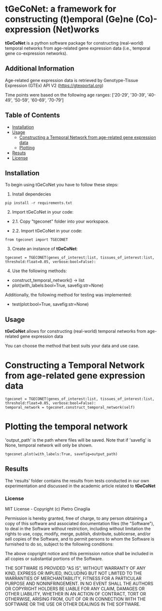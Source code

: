 # tGeCoNet: a framework for constructing (t)emporal (Ge)ne (Co)-expression (Net)works

**tGeCoNet** is a python software package for constructing (real-world) temporal networks from age-related gene expression data (i.e., temporal gene co-expression networks).


## Additional Information

Age-related gene expression data is retrieved by Genotype-Tissue Expression (GTEx) API V2 (https://gtexportal.org)

Time points were based on the following age ranges: ['20-29', '30-39', '40-49', '50-59', '60-69', '70-79']


## Table of Contents

- [Installation](#installation)
- [Usage](#usage)
    - [Constructing a Temporal Network from age-related gene expression data](#constructing)
    - [Plotting](#plotting)
- [Resuts](#results)
- [License](#license)


## Installation <a name="installation"></a>

To begin using tGeCoNet you have to follow these steps:

1. Install dependecies

```
pip install -r requirements.txt
```

2. Import tGeCoNet in your code:

- 2.1. Copy "tgeconet" folder into your workspace.

- 2.2. Import tGeCoNet in your code:

```
from tgeconet import TGECONET
```

3. Create an instance of **tGeCoNet**:

```
tgeconet = TGECONET(genes_of_interest:list, tissues_of_interest:list, threshold:float=0.05, verbose:bool=False):
```

4. Use the following methods:

- construct_temporal_network() -> list
- plot(with_labels:bool=True, savefig:str=None)

Additionally, the following method for testing was implemented:

- test(plot:bool=True, savefig:str=None)

## Usage <a name="usage"></a>

**tGeCoNet** allows for constructing (real-world) temporal networks from age-related gene expression data

You can choose the method that best suits your data and use case.


# Constructing a Temporal Network from age-related gene expression data <a name="constructing"></a>

```
tgeconet = TGECONET(genes_of_interest:list, tissues_of_interest:list, threshold:float=0.05, verbose:bool=False):
temporal_network = tgeconet.construct_temporal_network(self)
```

# Plotting the temporal network <a name="plotting"></a>

'output_path' is the path where files will be saved.
Note that if 'savefig' is None, temporal network will only be shown.

```
tgeconet.plot(with_labels:True, savefig=output_path)
```


## Results <a name="results"></a>

The 'results' folder contains the results from tests conducted in our own experimentation and discussed in the academic article related to **tGeCoNet**


### License <a name="license"></a>

MIT License - Copyright (c) Pietro Cinaglia

Permission is hereby granted, free of charge, to any person obtaining a copy
of this software and associated documentation files (the "Software"), to deal
in the Software without restriction, including without limitation the rights
to use, copy, modify, merge, publish, distribute, sublicense, and/or sell
copies of the Software, and to permit persons to whom the Software is
furnished to do so, subject to the following conditions:

The above copyright notice and this permission notice shall be included in all
copies or substantial portions of the Software.

THE SOFTWARE IS PROVIDED "AS IS", WITHOUT WARRANTY OF ANY KIND, EXPRESS OR
IMPLIED, INCLUDING BUT NOT LIMITED TO THE WARRANTIES OF MERCHANTABILITY,
FITNESS FOR A PARTICULAR PURPOSE AND NONINFRINGEMENT. IN NO EVENT SHALL THE
AUTHORS OR COPYRIGHT HOLDERS BE LIABLE FOR ANY CLAIM, DAMAGES OR OTHER
LIABILITY, WHETHER IN AN ACTION OF CONTRACT, TORT OR OTHERWISE, ARISING FROM,
OUT OF OR IN CONNECTION WITH THE SOFTWARE OR THE USE OR OTHER DEALINGS IN THE
SOFTWARE.
